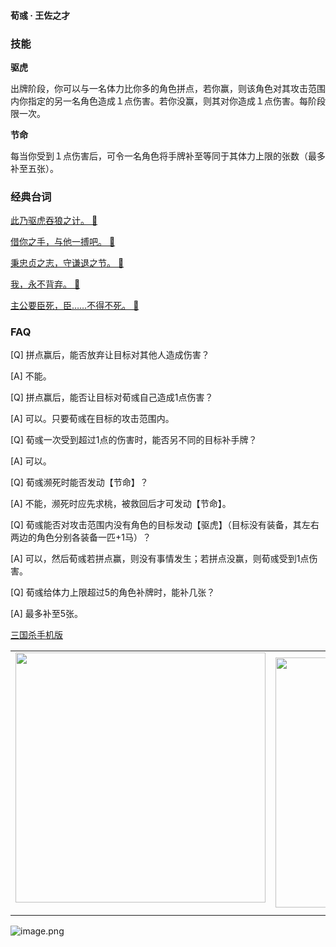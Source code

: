 
#### 荀彧 · 王佐之才  

### 技能

**驱虎**

出牌阶段，你可以与一名体力比你多的角色拼点，若你赢，则该角色对其攻击范围内你指定的另一名角色造成１点伤害。若你没赢，则其对你造成１点伤害。每阶段限一次。

**节命**

每当你受到１点伤害后，可令一名角色将手牌补至等同于其体力上限的张数（最多补至五张）。

### 经典台词


[此乃驱虎吞狼之计。 🎵](char_wei013_dub_ability1_1.mp3)

[借你之手，与他一搏吧。 🎵](char_wei013_dub_ability1_2.mp3)

[秉忠贞之志，守谦退之节。 🎵](char_wei013_dub_ability2_1.mp3)

[我，永不背弃。 🎵](char_wei013_dub_ability2_2.mp3)

[主公要臣死，臣……不得不死。 🎵](char_wei013_dub_dead.mp3)


### FAQ

[Q] 拼点赢后，能否放弃让目标对其他人造成伤害？

[A] 不能。



[Q] 拼点赢后，能否让目标对荀彧自己造成1点伤害？

[A] 可以。只要荀彧在目标的攻击范围内。



[Q] 荀彧一次受到超过1点的伤害时，能否另不同的目标补手牌？

[A] 可以。



[Q] 荀彧濒死时能否发动【节命】？

[A] 不能，濒死时应先求桃，被救回后才可发动【节命】。



[Q] 荀彧能否对攻击范围内没有角色的目标发动【驱虎】（目标没有装备，其左右两边的角色分别各装备一匹+1马）？

[A] 可以，然后荀彧若拼点赢，则没有事情发生；若拼点没赢，则荀彧受到1点伤害。



[Q] 荀彧给体力上限超过5的角色补牌时，能补几张？

[A] 最多补至5张。


 [三国杀手机版](https://apps.apple.com/cn/app/%E4%B8%89%E5%9B%BD%E6%9D%80%E9%97%AE%E9%A2%98%E7%AD%94%E7%96%91/id527602078)
    <div style="text-align: center"><table><tr>
    <td style="text-align: center">
<img src="https://is4-ssl.mzstatic.com/image/thumb/PurpleSource116/v4/1b/38/06/1b380673-fa07-7d70-76af-cc625e8e7894/97f20edf-1616-4b93-9e88-fbaebfe22faf_page-0.jpg/460x0w.webp" height="400">
</td>
<td style="text-align: center">
<img src="https://is5-ssl.mzstatic.com/image/thumb/PurpleSource126/v4/f6/ae/05/f6ae053d-def3-e9be-a991-74954202adad/7a500a3f-0dc0-4c7a-8287-6eed7e11d2b4_page-1.jpg/460x0w.webp" height="400">
</td>
<td style="text-align: center">
<img src="https://is2-ssl.mzstatic.com/image/thumb/PurpleSource126/v4/f3/38/97/f33897de-2a22-ec13-1832-60c35c10fe7c/7fbfdcd6-9f03-45ce-8dc1-bad59b0e5f5d_page-2.jpg/460x0w.webp" height="400">
</td>
<td style="text-align: center">
<img src="https://is2-ssl.mzstatic.com/image/thumb/PurpleSource116/v4/7c/bf/db/7cbfdbb7-8d99-a661-c3a7-bc4e3fdb840a/5e805d5e-b991-4341-bdf6-233a5dd8d703_page-3.jpg/460x0w.webp" height="400">
</td>
</tr>
</table>
</div>
    
 ![image.png](https://s2.loli.net/2022/01/10/Z85EF3hBpvU41oI.png)
